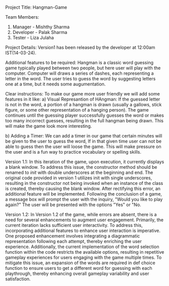 Project Title: Hangman-Game

Team Members:
1. Manager - Mishthy Sharma
2. Developer - Palak Sharma
3. Tester - Liza Julaha

Project Details: Version1 has been released by the developer at 12:00am IST(14-03-24).

Additional features to be required: Hangman is a classic word guessing game typically played between two people, but here user will play with the computer. Computer will draws a series of dashes, each representing a letter in the word. The user tries to guess the word by suggesting letters one at a time, but it needs some augumentation.

Clear instructions: To make our game more user friendly we will add some features in it like:
a) Visual Represantion of HAngman: If the guessed letter is not in the word, a portion of a hangman is drawn (usually a gallows, stick figure, or some other representation of a hanging person). The game continues until the guessing player successfully guesses the word or makes too many incorrect guesses, resulting in the full hangman being drawn.
This will make the game look more interesting.

b) Adding a Timer: We can add a timer in our game that certain minutes will be given to the user to guess the word, If in that given time user can not be able to guess then the user will loose the game. This will make pressure on the user and is a fun way to practice vocabulary or spelling skills.

Version 1.1:
In this iteration of the game, upon execution, it currently displays a blank window. To address this issue, the constructor method should be renamed to _init_ with double underscores at the beginning and end. The original code provided in version 1 utilizes init with single underscores, resulting in the constructor not being invoked when an instance of the class is created, thereby causing the blank window. After rectifying this error, an additional feature will be implemented. Following the conclusion of a game, a message box will prompt the user with the inquiry, "Would you like to play again?" The user will be presented with the options "Yes" or "No.

Version 1.2:
In Version 1.2 of the game, while errors are absent, there is a need for several enhancements to augment user engagement. Primarily, the current iteration lacks sufficient user interactivity. To address this, incorporating additional features to enhance user interaction is imperative. One proposed enhancement involves integrating a diagrammatic representation following each attempt, thereby enriching the user experience. Additionally, the current implementation of the word selection function within the code restricts the available options, resulting in repetitive gameplay experiences for users engaging with the game multiple times. To mitigate this issue, an expansion of the words are required in def choice function to ensure users to get a different word for guessing with each playthrough, thereby enhancing overall gameplay variability and user satisfaction.
